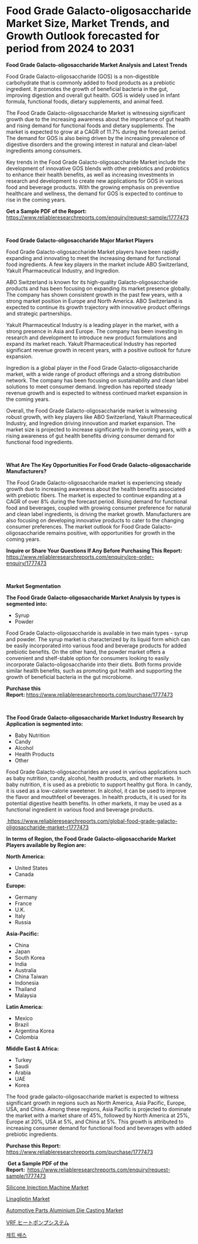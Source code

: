 <p><h1>Food Grade Galacto-oligosaccharide Market Size, Market Trends, and Growth Outlook forecasted for period from 2024 to 2031</h1></p><p><strong>Food Grade Galacto-oligosaccharide Market Analysis and Latest Trends</strong></p>
<p><p>Food Grade Galacto-oligosaccharide (GOS) is a non-digestible carbohydrate that is commonly added to food products as a prebiotic ingredient. It promotes the growth of beneficial bacteria in the gut, improving digestion and overall gut health. GOS is widely used in infant formula, functional foods, dietary supplements, and animal feed.</p><p>The Food Grade Galacto-oligosaccharide Market is witnessing significant growth due to the increasing awareness about the importance of gut health and rising demand for functional foods and dietary supplements. The market is expected to grow at a CAGR of 11.7% during the forecast period. The demand for GOS is also being driven by the increasing prevalence of digestive disorders and the growing interest in natural and clean-label ingredients among consumers.</p><p>Key trends in the Food Grade Galacto-oligosaccharide Market include the development of innovative GOS blends with other prebiotics and probiotics to enhance their health benefits, as well as increasing investments in research and development to create new applications for GOS in various food and beverage products. With the growing emphasis on preventive healthcare and wellness, the demand for GOS is expected to continue to rise in the coming years.</p></p>
<p><strong>Get a Sample PDF of the Report:&nbsp;</strong> <a href="https://www.reliableresearchreports.com/enquiry/request-sample/1777473">https://www.reliableresearchreports.com/enquiry/request-sample/1777473</a></p>
<p>&nbsp;</p>
<p><strong>Food Grade Galacto-oligosaccharide Major Market Players</strong></p>
<p><p>Food Grade Galacto-oligosaccharide Market players have been rapidly expanding and innovating to meet the increasing demand for functional food ingredients. A few key players in the market include ABO Switzerland, Yakult Pharmaceutical Industry, and Ingredion.</p><p>ABO Switzerland is known for its high-quality Galacto-oligosaccharide products and has been focusing on expanding its market presence globally. The company has shown consistent growth in the past few years, with a strong market position in Europe and North America. ABO Switzerland is expected to continue its growth trajectory with innovative product offerings and strategic partnerships.</p><p>Yakult Pharmaceutical Industry is a leading player in the market, with a strong presence in Asia and Europe. The company has been investing in research and development to introduce new product formulations and expand its market reach. Yakult Pharmaceutical Industry has reported significant revenue growth in recent years, with a positive outlook for future expansion.</p><p>Ingredion is a global player in the Food Grade Galacto-oligosaccharide market, with a wide range of product offerings and a strong distribution network. The company has been focusing on sustainability and clean label solutions to meet consumer demand. Ingredion has reported steady revenue growth and is expected to witness continued market expansion in the coming years.</p><p>Overall, the Food Grade Galacto-oligosaccharide market is witnessing robust growth, with key players like ABO Switzerland, Yakult Pharmaceutical Industry, and Ingredion driving innovation and market expansion. The market size is projected to increase significantly in the coming years, with a rising awareness of gut health benefits driving consumer demand for functional food ingredients.</p></p>
<p>&nbsp;</p>
<p><strong>What Are The Key Opportunities For Food Grade Galacto-oligosaccharide Manufacturers?</strong></p>
<p><p>The Food Grade Galacto-oligosaccharide market is experiencing steady growth due to increasing awareness about the health benefits associated with prebiotic fibers. The market is expected to continue expanding at a CAGR of over 8% during the forecast period. Rising demand for functional food and beverages, coupled with growing consumer preference for natural and clean label ingredients, is driving the market growth. Manufacturers are also focusing on developing innovative products to cater to the changing consumer preferences. The market outlook for Food Grade Galacto-oligosaccharide remains positive, with opportunities for growth in the coming years.</p></p>
<p><strong>Inquire or Share Your Questions If Any Before Purchasing This Report:</strong> <a href="https://www.reliableresearchreports.com/enquiry/pre-order-enquiry/1777473">https://www.reliableresearchreports.com/enquiry/pre-order-enquiry/1777473</a></p>
<p>&nbsp;</p>
<p><strong>Market Segmentation</strong></p>
<p><strong>The Food Grade Galacto-oligosaccharide Market Analysis by types is segmented into:</strong></p>
<p><ul><li>Syrup</li><li>Powder</li></ul></p>
<p><p>Food Grade Galacto-oligosaccharide is available in two main types - syrup and powder. The syrup market is characterized by its liquid form which can be easily incorporated into various food and beverage products for added prebiotic benefits. On the other hand, the powder market offers a convenient and shelf-stable option for consumers looking to easily incorporate Galacto-oligosaccharide into their diets. Both forms provide similar health benefits, such as promoting gut health and supporting the growth of beneficial bacteria in the gut microbiome.</p></p>
<p><strong>Purchase this Report:&nbsp;</strong><a href="https://www.reliableresearchreports.com/purchase/1777473">https://www.reliableresearchreports.com/purchase/1777473</a></p>
<p>&nbsp;</p>
<p><strong>The Food Grade Galacto-oligosaccharide Market Industry Research by Application is segmented into:</strong></p>
<p><ul><li>Baby Nutrition</li><li>Candy</li><li>Alcohol</li><li>Health Products</li><li>Other</li></ul></p>
<p><p>Food Grade Galacto-oligosaccharides are used in various applications such as baby nutrition, candy, alcohol, health products, and other markets. In baby nutrition, it is used as a prebiotic to support healthy gut flora. In candy, it is used as a low-calorie sweetener. In alcohol, it can be used to improve the flavor and mouthfeel of beverages. In health products, it is used for its potential digestive health benefits. In other markets, it may be used as a functional ingredient in various food and beverage products.</p></p>
<p><a href="https://www.reliableresearchreports.com/global-food-grade-galacto-oligosaccharide-market-r1777473">&nbsp;https://www.reliableresearchreports.com/global-food-grade-galacto-oligosaccharide-market-r1777473</a></p>
<p><strong>In terms of Region, the Food Grade Galacto-oligosaccharide Market Players available by Region are:</strong></p>
<p>
    <p> <strong> North America: </strong>
        <ul>
            <li>United States</li>
            <li>Canada</li>
        </ul>
        </p> 
    <p> <strong> Europe: </strong>
        <ul>
            <li>Germany</li>
            <li>France</li>
            <li>U.K.</li>
            <li>Italy</li>
            <li>Russia</li>
        </ul>
        </p> 
    <p> <strong> Asia-Pacific: </strong>
        <ul>
            <li>China</li>
            <li>Japan</li>
            <li>South Korea</li>
            <li>India</li>
            <li>Australia</li>
            <li>China Taiwan</li>
            <li>Indonesia</li>
            <li>Thailand</li>
            <li>Malaysia</li>
        </ul>
        </p> 
    <p> <strong> Latin America: </strong>
        <ul>
            <li>Mexico</li>
            <li>Brazil</li>
            <li>Argentina Korea</li>
            <li>Colombia</li>
        </ul>
        </p> 
    <p> <strong> Middle East & Africa: </strong>
        <ul>
            <li>Turkey</li>
            <li>Saudi</li>
            <li>Arabia</li>
            <li>UAE</li>
            <li>Korea</li>
        </ul>
    </p>
    </p>
<p><p>The food grade galacto-oligosaccharide market is expected to witness significant growth in regions such as North America, Asia Pacific, Europe, USA, and China. Among these regions, Asia Pacific is projected to dominate the market with a market share of 45%, followed by North America at 25%, Europe at 20%, USA at 5%, and China at 5%. This growth is attributed to increasing consumer demand for functional food and beverages with added prebiotic ingredients.</p></p>
<p><strong>Purchase this Report: </strong><a href="https://www.reliableresearchreports.com/purchase/1777473">https://www.reliableresearchreports.com/purchase/1777473</a></p>
<p>&nbsp;<strong>Get a Sample PDF of the Report:&nbsp;&nbsp;</strong><a href="https://www.reliableresearchreports.com/enquiry/request-sample/1777473">https://www.reliableresearchreports.com/enquiry/request-sample/1777473</a></p>
<p><strong></strong></p>
<p><p><a href="https://view.publitas.com/reportprime-1/silicone-injection-machine-market-size-share-trends-analysis-report-by-material-by-type-by-end-user-by-region-and-segment-forecasts-2024-2031/">Silicone Injection Machine Market</a></p><p><a href="https://rainy-horn-d69.notion.site/Insights-into-Linagliptin-Market-Size-Analysing-Market-Share-Trends-and-Growth-from-2024-to-2031-7b098a0b2ea04aff9c2aa1daa940cc50">Linagliptin Market</a></p><p><a href="https://www.linkedin.com/pulse/automotive-parts-aluminium-die-casting-market-growth-trends-swxde?trackingId=clbqGJl4ANxHtckxmDtRgA%3D%3D">Automotive Parts Aluminium Die Casting Market</a></p><p><a href="https://medium.com/@isacsimnis20231/vrf%E3%83%92%E3%83%BC%E3%83%88%E3%83%9D%E3%83%B3%E3%83%97%E3%82%B7%E3%82%B9%E3%83%86%E3%83%A0%E5%B8%82%E5%A0%B4%E3%81%AE%E8%A6%8F%E6%A8%A1-%E5%B8%82%E5%A0%B4%E5%8B%95%E5%90%91%E3%81%A8%E5%B8%82%E5%A0%B4%E4%BA%88%E6%B8%AC-2024%E5%B9%B4%E3%81%8B%E3%82%892031%E5%B9%B4-1734c73479ca">VRF ヒートポンプシステム</a></p><p><a href="https://medium.com/@snake68678/%EC%A0%9C%ED%8A%B8-%EC%9A%95%EC%A1%B0-%EC%8B%9C%EC%9E%A5-%EC%8B%9C%EC%9E%A5-cagr-%EC%8B%9C%EC%9E%A5-%EB%8F%99%ED%96%A5-%EB%B0%8F-%EC%84%B1%EC%9E%A5-%EC%A0%84%EB%9E%B5%EC%97%90-%EB%8C%80%ED%95%9C-%ED%86%B5%EC%B0%B0%EB%A0%A5-603abab25179">제트 배스</a></p></p>